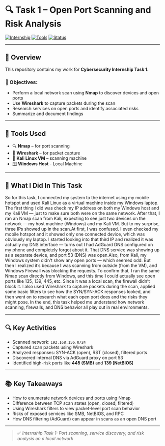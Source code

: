 # 🔍 Task 1 – Open Port Scanning and Risk Analysis

[![Internship](https://img.shields.io/badge/Internship-Cybersecurity-blue)]()
[![Tools](https://img.shields.io/badge/Tools-Nmap%20%7C%20Wireshark-green)]()
[![Status](https://img.shields.io/badge/Status-Completed-brightgreen)]()

---

## 📌 Overview

This repository contains my work for **Cybersecurity Internship Task 1**.

### 🎯 Objectives:
- Perform a local network scan using **Nmap** to discover devices and open ports
- Use **Wireshark** to capture packets during the scan
- Research services on open ports and identify associated risks
- Summarize and document findings

---

## 🧪 Tools Used

- 🔍 **Nmap** – for port scanning
- 📡 **Wireshark** – for packet capture
- 🐧 **Kali Linux VM** – scanning machine
- 🪟 **Windows Host** - Local Machine

---

## 📖 What I Did In This Task
So for this task, I connected my system to the internet using my mobile hotspot and used Kali Linux as a virtual machine inside my Windows laptop.
The first thing I did was check my IP address on both my Windows host and my Kali VM — just to make sure both were on the same network.
After that, I ran an Nmap scan from Kali, expecting to see just two devices on the network — my host machine (Windows) and my Kali VM.
But to my surprise, three IPs showed up in the scan.At first, I was confused. 
I even checked my mobile hotspot and it showed only one connected device, which was obviously my laptop. I started looking into that third IP and realized it was actually my DNS interface — turns out I had AdGuard DNS configured on my phone and completely forgot about it. That DNS service was showing up as a separate device, and port 53 (DNS) was open.Also, from Kali, my Windows system didn't show any open ports — which seemed odd. But then I realized it’s because I was scanning from outside (from the VM), and Windows Firewall was blocking the requests.
To confirm that, I ran the same Nmap scan directly from Windows, and this time I could actually see open ports like 135, 139, 445, etc. Since it was a local scan, the firewall didn’t block it.
I also used Wireshark to capture packets during the scan, applied some basic filters to see how the SYN/SYN-ACK responses looked, and then went on to research what each open port does and the risks they might pose.
In the end, this task helped me understand how network scanning, firewalls, and DNS behavior all play out in real environments.

---

## 🔍 Key Activities

- Scanned network: `192.168.156.0/24`
- Captured scan packets using Wireshark
- Analyzed responses: SYN-ACK (open), RST (closed), filtered ports
- Discovered internal DNS via AdGuard proxy on port 53
- Identified high-risk ports like **445 (SMB)** and **139 (NetBIOS)**

---

## 📚 Key Takeaways

- How to enumerate network devices and ports using Nmap
- Difference between TCP scan states (open, closed, filtered)
- Using Wireshark filters to view packet-level port scan behavior
- Risks of exposed services like SMB, NetBIOS, and RPC
- How DNS filtering (AdGuard) can appear in scans as an open DNS port

---

> ✅ *Internship Task 1: Port scanning, service discovery, and risk analysis on a local network*
